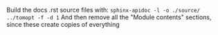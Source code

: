 Build the docs .rst source files with: `sphinx-apidoc -l -o ./source/ ../tomopt -f -d 1`
And then remove all the "Module contents" sections, since these create copies of everything